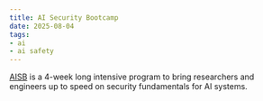```yaml
---
title: AI Security Bootcamp
date: 2025-08-04
tags:
- ai
- ai safety
---
```


[AISB](aisb.dev) is a 4-week long intensive program to bring researchers and engineers up to speed on security fundamentals for AI systems.
